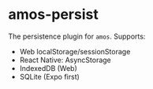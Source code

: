# amos-persist

The persistence plugin for `amos`. Supports:

- Web localStorage/sessionStorage
- React Native: AsyncStorage
- IndexedDB (Web)
- SQLite (Expo first)
